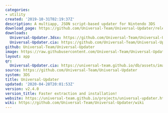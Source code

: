 ```yaml
---
categories:
- utility
created: '2019-10-31T02:19:37Z'
description: A multiapp, JSON script-based updater for Nintendo 3DS
download_page: https://github.com/Universal-Team/Universal-Updater/releases/tag/v2.4.0
downloads:
  Universal-Updater.3dsx: https://github.com/Universal-Team/Universal-Updater/releases/download/v2.4.0/Universal-Updater.3dsx
  Universal-Updater.cia: https://github.com/Universal-Team/Universal-Updater/releases/download/v2.4.0/Universal-Updater.cia
github: Universal-Team/Universal-Updater
image: https://raw.githubusercontent.com/Universal-Team/Universal-Updater/master/app/banner.png
layout: app
qr:
  Universal-Updater.cia: https://universal-team.github.io/db/assets/images/qr/universal-updater.cia.png
source: https://github.com/Universal-Team/Universal-Updater
system: 3DS
title: Universal-Updater
updated: '2020-04-28T20:01:53Z'
version: v2.4.0
version_title: Faster extraction and installation!
website: https://universal-team.github.io/projects/universal-updater.html
wiki: https://github.com/Universal-Team/Universal-Updater/wiki
---
```

